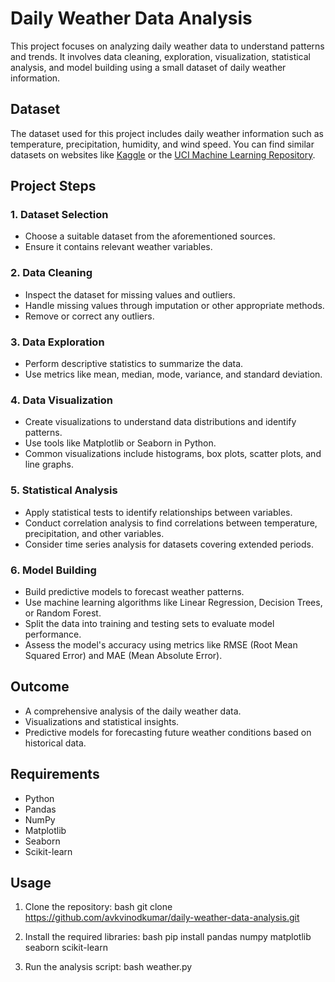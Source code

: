 # Daily Weather Data Analysis

This project focuses on analyzing daily weather data to understand patterns and trends. It involves data cleaning, exploration, visualization, statistical analysis, and model building using a small dataset of daily weather information.

## Dataset

The dataset used for this project includes daily weather information such as temperature, precipitation, humidity, and wind speed. You can find similar datasets on websites like [Kaggle](https://www.kaggle.com) or the [UCI Machine Learning Repository](https://archive.ics.uci.edu/ml/index.php).

## Project Steps

### 1. Dataset Selection
- Choose a suitable dataset from the aforementioned sources.
- Ensure it contains relevant weather variables.

### 2. Data Cleaning
- Inspect the dataset for missing values and outliers.
- Handle missing values through imputation or other appropriate methods.
- Remove or correct any outliers.

### 3. Data Exploration
- Perform descriptive statistics to summarize the data.
- Use metrics like mean, median, mode, variance, and standard deviation.

### 4. Data Visualization
- Create visualizations to understand data distributions and identify patterns.
- Use tools like Matplotlib or Seaborn in Python.
- Common visualizations include histograms, box plots, scatter plots, and line graphs.

### 5. Statistical Analysis
- Apply statistical tests to identify relationships between variables.
- Conduct correlation analysis to find correlations between temperature, precipitation, and other variables.
- Consider time series analysis for datasets covering extended periods.

### 6. Model Building
- Build predictive models to forecast weather patterns.
- Use machine learning algorithms like Linear Regression, Decision Trees, or Random Forest.
- Split the data into training and testing sets to evaluate model performance.
- Assess the model's accuracy using metrics like RMSE (Root Mean Squared Error) and MAE (Mean Absolute Error).

## Outcome
- A comprehensive analysis of the daily weather data.
- Visualizations and statistical insights.
- Predictive models for forecasting future weather conditions based on historical data.

## Requirements
- Python
- Pandas
- NumPy
- Matplotlib
- Seaborn
- Scikit-learn

## Usage
1. Clone the repository:
   bash
   git clone https://github.com/avkvinodkumar/daily-weather-data-analysis.git
   
2. Install the required libraries:
   bash
   pip install pandas numpy matplotlib seaborn scikit-learn
   
3. Run the analysis script:
   bash
   weather.py
   


